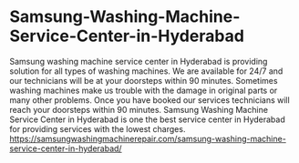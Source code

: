# Samsung-Washing-Machine-Service-Center-in-Hyderabad
 Samsung washing machine service center in Hyderabad is providing solution for all types of washing machines. We are available for 24/7 and our technicians will be at your doorsteps within 90 minutes. Sometimes washing machines make us trouble with the damage in original parts or many other problems. Once you have booked our services technicians will reach your doorsteps within 90 minutes. Samsung Washing Machine Service Center in Hyderabad is one the best service center in Hyderabad for providing services with the lowest charges. https://samsungwashingmachinerepair.com/samsung-washing-machine-service-center-in-hyderabad/
